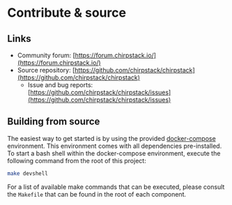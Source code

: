 # Contribute & source

## Links

- Community forum: [https://forum.chirpstack.io/](https://forum.chirpstack.io/)
- Source repository: [https://github.com/chirpstack/chirpstack](https://github.com/chirpstack/chirpstack)
  - Issue and bug reports: [https://github.com/chirpstack/chirpstack/issues](https://github.com/chirpstack/chirpstack/issues)

## Building from source

The easiest way to get started is by using the provided 
[docker-compose](https://docs.docker.com/compose/) environment. This environment
comes with all dependencies pre-installed. To start a bash shell within the
docker-compose environment, execute the following command from the root of 
this project:

```bash
make devshell
```

For a list of available make commands that can be executed, please consult
the `Makefile` that can be found in the root of each component.
